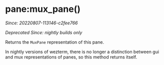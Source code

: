 # pane:mux_pane()

*Since: 20220807-113146-c2fee766*

*Deprecated Since: nightly builds only*

Returns the `MuxPane` representation of this pane.

In nightly versions of wezterm, there is no longer a distinction
between gui and mux representations of panes, so this method
returns itself.

